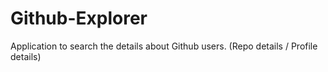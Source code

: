 # Github-Explorer
Application to search the details about Github users. (Repo details / Profile details)
